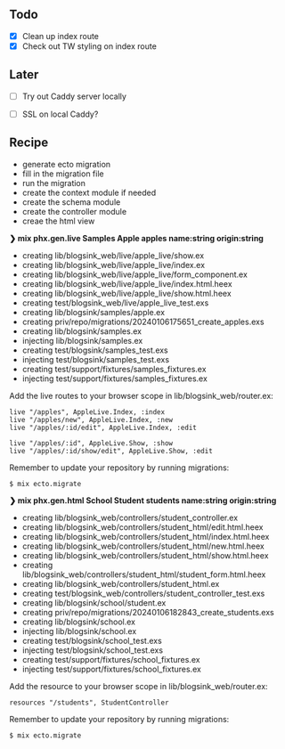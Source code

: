 ## Todo
- [x] Clean up index route
- [x] Check out TW styling on index route

## Later
- [ ] Try out Caddy server locally
- [ ] SSL on local Caddy?


## Recipe
- generate ecto migration
- fill in the migration file
- run the migration
- create the context module if needed
- create the schema module
- create the controller module
- creae the html view

**❯ mix phx.gen.live Samples Apple apples name:string origin:string**
* creating lib/blogsink_web/live/apple_live/show.ex
* creating lib/blogsink_web/live/apple_live/index.ex
* creating lib/blogsink_web/live/apple_live/form_component.ex
* creating lib/blogsink_web/live/apple_live/index.html.heex
* creating lib/blogsink_web/live/apple_live/show.html.heex
* creating test/blogsink_web/live/apple_live_test.exs
* creating lib/blogsink/samples/apple.ex
* creating priv/repo/migrations/20240106175651_create_apples.exs
* creating lib/blogsink/samples.ex
* injecting lib/blogsink/samples.ex
* creating test/blogsink/samples_test.exs
* injecting test/blogsink/samples_test.exs
* creating test/support/fixtures/samples_fixtures.ex
* injecting test/support/fixtures/samples_fixtures.ex

Add the live routes to your browser scope in lib/blogsink_web/router.ex:

    live "/apples", AppleLive.Index, :index
    live "/apples/new", AppleLive.Index, :new
    live "/apples/:id/edit", AppleLive.Index, :edit

    live "/apples/:id", AppleLive.Show, :show
    live "/apples/:id/show/edit", AppleLive.Show, :edit


Remember to update your repository by running migrations:

    $ mix ecto.migrate


**❯ mix phx.gen.html School Student students name:string origin:string**
* creating lib/blogsink_web/controllers/student_controller.ex
* creating lib/blogsink_web/controllers/student_html/edit.html.heex
* creating lib/blogsink_web/controllers/student_html/index.html.heex
* creating lib/blogsink_web/controllers/student_html/new.html.heex
* creating lib/blogsink_web/controllers/student_html/show.html.heex
* creating lib/blogsink_web/controllers/student_html/student_form.html.heex
* creating lib/blogsink_web/controllers/student_html.ex
* creating test/blogsink_web/controllers/student_controller_test.exs
* creating lib/blogsink/school/student.ex
* creating priv/repo/migrations/20240106182843_create_students.exs
* creating lib/blogsink/school.ex
* injecting lib/blogsink/school.ex
* creating test/blogsink/school_test.exs
* injecting test/blogsink/school_test.exs
* creating test/support/fixtures/school_fixtures.ex
* injecting test/support/fixtures/school_fixtures.ex

Add the resource to your browser scope in lib/blogsink_web/router.ex:

    resources "/students", StudentController


Remember to update your repository by running migrations:

    $ mix ecto.migrate
